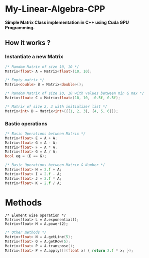 # My-Linear-Algebra-CPP

**Simple Matrix Class implementation in C++ using Cuda GPU Programming.**


## How it works ?

### Instantiate a new Matrix

```cpp
/* Random Matrix of size 10, 10 */
Matrix<float> A = Matrix<float>(10, 10);

/* Empty matrix */
Matrix<double> B = Matrix<double>();

/* Random Matrix of size 10, 10 with values between min & max */
Matrix<float> C = Matrix<float>(10, 10, -0.5f, 0.5f);

/* Matrix of size 2, 3 with initializer list */
Matrix<int> D = Matrix<int>({{1, 2, 3}, {4, 5, 6}});
```

### Bastic operations
```cpp
/* Basic Operations between Matrix */
Matrix<float> E = A + A;
Matrix<float> G = A - A;
Matrix<float> F = A * A;
Matrix<float> G = A / A;
bool eq = (E == G);
```

```cpp
/* Basic Operations between Matrix & Number */
Matrix<float> H = 2.f + A;
Matrix<float> I = 2.f - A;
Matrix<float> J = 2.f * A;
Matrix<float> K = 2.f / A;
```

# Methods
```
/* Element wise operation */
Matrix<float> L = A.exponential();
Matrix<float> M = A.power(2);
```

```cpp
/* Other methods */
Matrix<float> N = A.getLine(5);
Matrix<float> O = A.getRow(5);
Matrix<float> P = A.transpose();
Matrix<float> P = A.apply([](float x) { return 2.f * x; });
```
